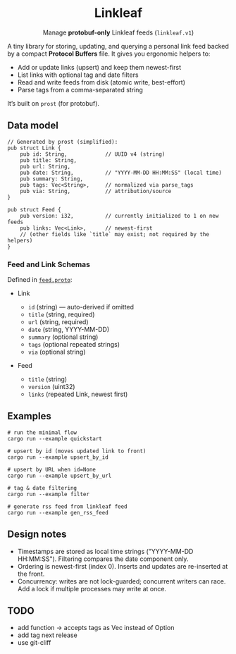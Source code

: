 <h1 align="center">Linkleaf</h1>

<p align="center">
  Manage <strong>protobuf-only</strong> Linkleaf feeds (<code>linkleaf.v1</code>)
</p>

A tiny library for storing, updating, and querying a personal link feed backed by a compact **Protocol Buffers** file. It gives you ergonomic helpers to:

- Add or update links (upsert) and keep them newest-first
- List links with optional tag and date filters
- Read and write feeds from disk (atomic write, best-effort)
- Parse tags from a comma-separated string

It’s built on `prost` (for protobuf).

## Data model

```
// Generated by prost (simplified):
pub struct Link {
    pub id: String,            // UUID v4 (string)
    pub title: String,
    pub url: String,
    pub date: String,          // "YYYY-MM-DD HH:MM:SS" (local time)
    pub summary: String,
    pub tags: Vec<String>,     // normalized via parse_tags
    pub via: String,           // attribution/source
}

pub struct Feed {
    pub version: i32,          // currently initialized to 1 on new feeds
    pub links: Vec<Link>,      // newest-first
    // (other fields like `title` may exist; not required by the helpers)
}
```

### Feed and Link Schemas

Defined in [`feed.proto`](proto/linkleaf/v1/feed.proto):

- Link
  - `id` (string) — auto-derived if omitted
  - `title` (string, required)
  - `url` (string, required)
  - `date` (string, YYYY-MM-DD)
  - `summary` (optional string)
  - `tags` (optional repeated strings)
  - `via` (optional string)

- Feed
  - `title` (string)
  - `version` (uint32)
  - `links` (repeated Link, newest first)

## Examples
```
# run the minimal flow
cargo run --example quickstart

# upsert by id (moves updated link to front)
cargo run --example upsert_by_id

# upsert by URL when id=None
cargo run --example upsert_by_url

# tag & date filtering
cargo run --example filter

# generate rss feed from linkleaf feed
cargo run --example gen_rss_feed

```

## Design notes

- Timestamps are stored as local time strings ("YYYY-MM-DD HH:MM:SS"). Filtering compares the date component only.
- Ordering is newest-first (index 0). Inserts and updates are re-inserted at the front.
- Concurrency: writes are not lock-guarded; concurrent writers can race. Add a lock if multiple processes may write at once.

## TODO
- add function -> accepts tags as Vec<String> instead of Option<String>
- add tag next release
- use git-cliff
